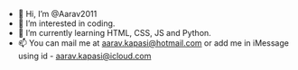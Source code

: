 - 👋 Hi, I’m @Aarav2011
- 👀 I’m interested in coding.
- 🌱 I’m currently learning HTML, CSS, JS and Python.
- 📫 You can mail me at aarav.kapasi@hotmail.com or add me in iMessage using id - aarav.kapasi@icloud.com

<!---
Aarav2011/Aarav2011 is a ✨ special ✨ repository because its `README.md` (this file) appears on your GitHub profile.
You can click the Preview link to take a look at your changes.
--->
